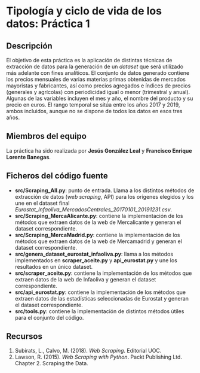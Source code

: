 # Tipología y ciclo de vida de los datos: Práctica 1

## Descripción

El objetivo de esta práctica es la aplicación de distintas técnicas de extracción de datos para la generación de un _dataset_ que será utilizado más adelante con fines analíticos. 
El conjunto de datos generado contiene los precios mensuales de varias materias primas obtenidas de mercados mayoristas y fabricantes, así como precios agregados e índices de precios (generales y agrícolas) con periodicidad igual o menor (trimestral y anual). Algunas de las variables incluyen el mes y año, el nombre del producto y su precio en euros. El rango temporal se sitúa entre los años 2017 y 2019, ambos incluidos, aunque no se dispone de todos los datos en esos tres años.


## Miembros del equipo

La práctica ha sido realizada por **Jesús González Leal** y **Francisco Enrique Lorente Banegas**.

## Ficheros del código fuente

* **src/Scraping_All.py**: punto de entrada. Llama a los distintos métodos de extracción de datos (_web scraping_, API) para los orígenes elegidos y los une en el dataset final _Eurostat_Infaoliva_MercadosCentrales_20170101_20191231.csv_.
* **src/Scraping_MercaAlicante.py**: contiene la implementación de los métodos que extraen datos de la web de Mercalicante y generan el dataset correspondiente.
* **src/Scraping_MercaMadrid.py**: contiene la implementación de los métodos que extraen datos de la web de Mercamadrid y generan el dataset correspondiente.
* **src/genera_dataset_eurostat_infaoliva.py**: llama a los métodos implementados en **scraper_aceite.py** y **api_eurostat.py** y une los resultados en un único dataset.
* **src/scraper_aceite.py**: contiene la implementación de los métodos que extraen datos de la web de Infaoliva y generan el dataset correspondiente.
* **src/api_eurostat.py**: contiene la implementación de los métodos que extraen datos de las estadísticas seleccionadas de Eurostat y generan el dataset correspondiente.
* **src/tools.py**: contiene la implementación de distintos métodos útiles para el conjunto del código.

## Recursos
1. Subirats, L., Calvo, M. (2018). _Web Scraping_. Editorial UOC.
1. Lawson, R. (2015). _Web Scraping with Python_. Packt Publishing Ltd. Chapter 2. Scraping the Data.

